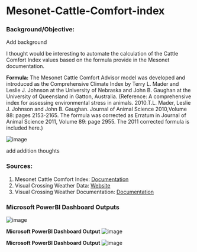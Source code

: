# Mesonet-Cattle-Comfort-index
### Background/Objective:
Add background

I thought would be interesting to automate the calculation of the Cattle Comfort Index values based on the formula provide in the Mesonet documentation.

__Formula:__
The Mesonet Cattle Comfort Advisor model was developed and introduced as the Comprehensive Climate Index by Terry L. Mader and Leslie J. Johnson at the University of Nebraska and John B. Gaughan at the University of Queensland in Gatton, Australia.
(Reference: A comprehensive index for assessing environmental stress in animals. 2010.T.L. Mader, Leslie J. Johnson and John B. Gaughan. Journal of Animal Science 2010,Volume 88: pages 2153-2165. The formula was corrected as Erratum in Journal of Animal Science 2011, Volume 89: page 2955. The 2011 corrected formula is included here.)

![image](https://github.com/johnmurphy/Mesonet-Cattle-Comfort-index/assets/38695469/b2f42fbc-1ca9-44fa-a803-c1ce247726fc)

add addition thoughts

### Sources: 
1. Mesonet Cattle Comfort Index: [Documentation](https://content.prod.mesonet.org/learn/ag/tools_documentation/Cattle_Comfort_Description.201605.pdf)
1. Visual Crossing Weather Data: [Website](https://www.visualcrossing.com/)
1. Visual Crossing Weather Documentation: [Documentation](https://www.visualcrossing.com/resources/documentation/weather-data/weather-data-documentation/)
         
### Microsoft PowerBI Dashboard Outputs

![image](https://github.com/johnmurphy/Mesonet-Cattle-Comfort-index-/assets/38695469/03ce62d8-9930-4e19-8c8b-3a731be37c4c)

__Microsoft PowerBI Dashboard Output__
![image](https://github.com/johnmurphy/Mesonet-Cattle-Comfort-index-/assets/38695469/a3910ab9-794f-4d80-8a63-179a7d7df821)

__Microsoft PowerBI Dashboard Output__
![image](https://github.com/johnmurphy/Mesonet-Cattle-Comfort-index-/assets/38695469/ef60a62e-84ee-41eb-986d-36e3beb2becc)






